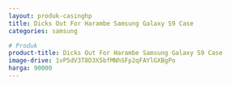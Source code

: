 ```yaml
---
layout: produk-casinghp
title: Dicks Out For Harambe Samsung Galaxy S9 Case
categories: samsung

# Produk
product-title: Dicks Out For Harambe Samsung Galaxy S9 Case
image-drive: 1vP5dV3T8D3X5bfMNhSFp2qFAYlGXBgPo
harga: 90000
---
```

